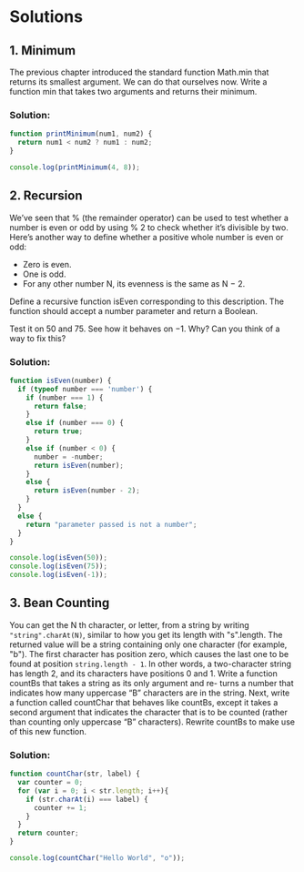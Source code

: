 # Solutions

## 1. Minimum
The previous chapter introduced the standard function Math.min that returns its smallest argument. We can do that ourselves now. Write a function min that takes two arguments and returns their minimum.

### Solution:
```js
function printMinimum(num1, num2) {
  return num1 < num2 ? num1 : num2;
}

console.log(printMinimum(4, 8));
```

## 2. Recursion
We’ve seen that % (the remainder operator) can be used to test whether a number is even or odd by using % 2 to check whether it’s divisible by two. Here’s another way to define whether a positive whole number is even
or odd:
* Zero is even.
* One is odd.
* For any other number N, its evenness is the same as N − 2.

Define a recursive function isEven corresponding to this description. The function should accept a number parameter and return a Boolean.

Test it on 50 and 75. See how it behaves on −1. Why? Can you think of a way to fix this?

### Solution:
```js
function isEven(number) {
  if (typeof number === 'number') {
    if (number === 1) {
      return false;
    }
    else if (number === 0) {
      return true;
    }
    else if (number < 0) {
      number = -number;
      return isEven(number);
    }
    else {
      return isEven(number - 2);
    }
  }
  else {
    return "parameter passed is not a number";
  }
}

console.log(isEven(50));
console.log(isEven(75));
console.log(isEven(-1));
```

## 3. Bean Counting
You can get the N th character, or letter, from a string by writing `"string".charAt(N)`, similar to how you get its length with "s".length. The returned value will be a string containing only one character (for example, "b"). The first character has position zero, which causes the last one to be found at position `string.length - 1`. In other words, a two-character string has length 2, and its characters have positions 0 and 1.
Write a function countBs that takes a string as its only argument and re- turns a number that indicates how many uppercase “B” characters are in the string.
Next, write a function called countChar that behaves like countBs, except it takes a second argument that indicates the character that is to be counted (rather than counting only uppercase “B” characters). Rewrite countBs to make use of this new function.

### Solution:
```js
function countChar(str, label) {
  var counter = 0;
  for (var i = 0; i < str.length; i++){
    if (str.charAt(i) === label) {
      counter += 1;
    }
  }
  return counter;
}

console.log(countChar("Hello World", "o"));
```